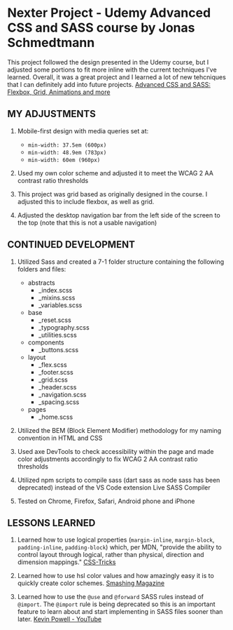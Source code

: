 <!-- ![Trillo](./design/Trillo-screenshot.png) -->

# Nexter Project - Udemy Advanced CSS and SASS course by Jonas Schmedtmann

This project followed the design presented in the Udemy course, but I adjusted some portions to fit more inline with the current techniques I've learned. Overall, it was a great project and I learned a lot of new tehcniques that I can definitely add into future projects.
[Advanced CSS and SASS: Flexbox, Grid, Animations and more](https://www.udemy.com/course/advanced-css-and-sass/)

<!-- Please view my final project at https://jschuh23.github.io/Udemy-Course-Projects/Trillo/dist/index.html -->

## MY ADJUSTMENTS

1. Mobile-first design with media queries set at:

    - `min-width: 37.5em (600px)`
    - `min-width: 48.9em (783px)`
    - `min-width: 60em (960px)`

1. Used my own color scheme and adjusted it to meet the WCAG 2 AA contrast ratio thresholds

1. This project was grid based as originally designed in the course. I adjusted this to include flexbox, as well as grid.

1. Adjusted the desktop navigation bar from the left side of the screen to the top (note that this is not a usable navigation)

## CONTINUED DEVELOPMENT

1. Utilized Sass and created a 7-1 folder structure containing the following folders and files:
    - abstracts
        - \_index.scss
        - \_mixins.scss
        - \_variables.scss
    - base
        - \_reset.scss
        - \_typography.scss
        - \_utilities.scss
    - components
        - \_buttons.scss
    - layout
        - \_flex.scss
        - \_footer.scss
        - \_grid.scss
        - \_header.scss
        - \_navigation.scss
        - \_spacing.scss
    - pages
        - \_home.scss

1. Utilized the BEM (Block Element Modifier) methodology for my naming convention in HTML and CSS

1. Used axe DevTools to check accessibility within the page and made color adjustments accordingly to fix WCAG 2 AA contrast ratio thresholds

1. Utilized npm scripts to compile sass (dart sass as node sass has been deprecated) instead of the VS Code extension Live SASS Compiler

1. Tested on Chrome, Firefox, Safari, Android phone and iPhone

## LESSONS LEARNED

1. Learned how to use logical properties (`margin-inline`, `margin-block`, `padding-inline`, `padding-block`) which, per MDN, "provide the ability to control layout through logical, rather than physical, direction and dimension mappings." [CSS-Tricks](https://css-tricks.com/css-logical-properties-and-values/)

1. Learned how to use hsl color values and how amazingly easy it is to quickly create color schemes. [Smashing Magazine](https://www.smashingmagazine.com/2021/07/hsl-colors-css/)

1. Learned how to use the `@use` and `@forward` SASS rules instead of `@import`. The `@import` rule is being deprecated so this is an important feature to learn about and start implementing in SASS files sooner than later. [Kevin Powell - YouTube](https://www.youtube.com/watch?v=CR-a8upNjJ0&list=LL&index=16)

